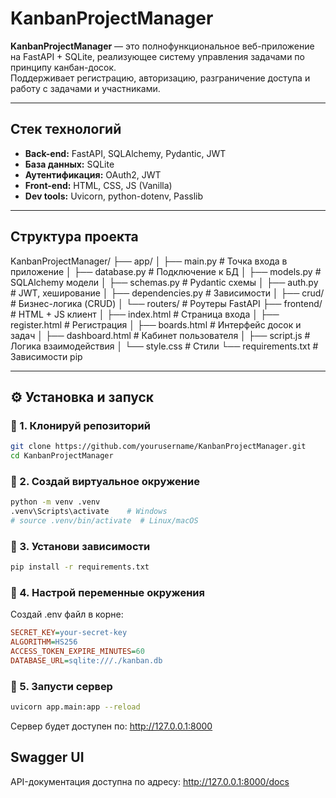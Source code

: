 # KanbanProjectManager

**KanbanProjectManager** — это полнофункциональное веб-приложение на FastAPI + SQLite, реализующее систему управления задачами по принципу канбан-досок.  
Поддерживает регистрацию, авторизацию, разграничение доступа и работу с задачами и участниками.

---

## Стек технологий

- **Back-end:** FastAPI, SQLAlchemy, Pydantic, JWT
- **База данных:** SQLite
- **Аутентификация:** OAuth2, JWT
- **Front-end:** HTML, CSS, JS (Vanilla)
- **Dev tools:** Uvicorn, python-dotenv, Passlib

---

## Структура проекта

KanbanProjectManager/
├── app/
│ ├── main.py # Точка входа в приложение
│ ├── database.py # Подключение к БД
│ ├── models.py # SQLAlchemy модели
│ ├── schemas.py # Pydantic схемы
│ ├── auth.py # JWT, хеширование
│ ├── dependencies.py # Зависимости
│ ├── crud/ # Бизнес-логика (CRUD)
│ └── routers/ # Роутеры FastAPI
├── frontend/ # HTML + JS клиент
│ ├── index.html # Страница входа
│ ├── register.html # Регистрация
│ ├── boards.html # Интерфейс досок и задач
│ ├── dashboard.html # Кабинет пользователя
│ ├── script.js # Логика взаимодействия
│ └── style.css # Стили
└── requirements.txt # Зависимости pip


---

## ⚙️ Установка и запуск

### 🔹 1. Клонируй репозиторий
```bash
git clone https://github.com/yourusername/KanbanProjectManager.git
cd KanbanProjectManager
```

### 🔹 2. Создай виртуальное окружение
```bash
python -m venv .venv
.venv\Scripts\activate    # Windows
# source .venv/bin/activate  # Linux/macOS
```
### 🔹 3. Установи зависимости
```bash
pip install -r requirements.txt
```

### 🔹 4. Настрой переменные окружения
Создай .env файл в корне:

```ini
SECRET_KEY=your-secret-key
ALGORITHM=HS256
ACCESS_TOKEN_EXPIRE_MINUTES=60
DATABASE_URL=sqlite:///./kanban.db
```


### 🔹 5. Запусти сервер
```bash
uvicorn app.main:app --reload
```
Сервер будет доступен по: http://127.0.0.1:8000

## Swagger UI
API-документация доступна по адресу:
http://127.0.0.1:8000/docs
